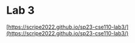 # Lab 3
[https://scripe2022.github.io/sp23-cse110-lab3/](https://scripe2022.github.io/sp23-cse110-lab3/)